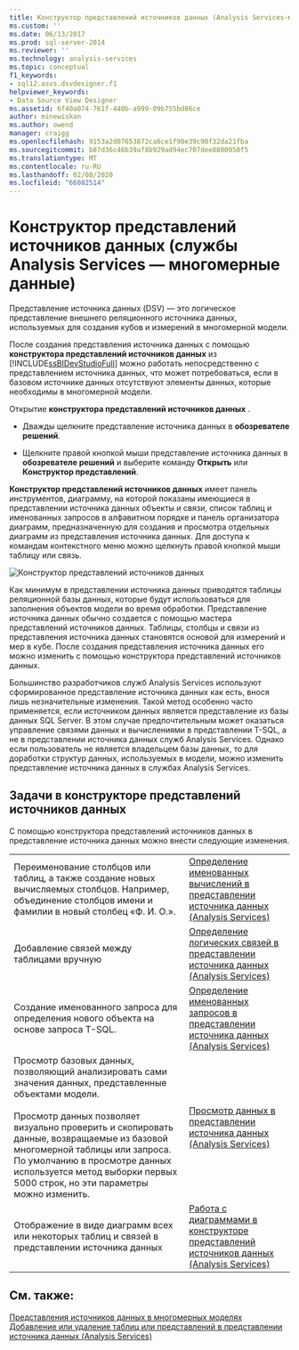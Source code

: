 ```yaml
---
title: Конструктор представлений источников данных (Analysis Services-многомерные данные) | Документация Майкрософт
ms.custom: ''
ms.date: 06/13/2017
ms.prod: sql-server-2014
ms.reviewer: ''
ms.technology: analysis-services
ms.topic: conceptual
f1_keywords:
- sql12.asvs.dsvdesigner.f1
helpviewer_keywords:
- Data Source View Designer
ms.assetid: 6f40a074-761f-440b-a999-09b755bd86ce
author: minewiskan
ms.author: owend
manager: craigg
ms.openlocfilehash: 9153a2d07653872ca6ce1f90e39c90f32da21fba
ms.sourcegitcommit: b87d36c46b39af8b929ad94ec707dee8800950f5
ms.translationtype: MT
ms.contentlocale: ru-RU
ms.lasthandoff: 02/08/2020
ms.locfileid: "66082514"
---
```

# <a name="data-source-view-designer-analysis-services---multidimensional-data"></a>Конструктор представлений источников данных (службы Analysis Services — многомерные данные)
  Представление источника данных (DSV) — это логическое представление внешнего реляционного источника данных, используемых для создания кубов и измерений в многомерной модели.  
  
 После создания представления источника данных с помощью **конструктора представлений источников данных** из [!INCLUDE[ssBIDevStudioFull](../includes/ssbidevstudiofull-md.md)] можно работать непосредственно с представлением источника данных, что может потребоваться, если в базовом источнике данных отсутствуют элементы данных, которые необходимы в многомерной модели.  
  
 Открытие **конструктора представлений источников данных** .  
  
-   Дважды щелкните представление источника данных в **обозревателе решений**.  
  
-   Щелкните правой кнопкой мыши представление источника данных в **обозревателе решений** и выберите команду **Открыть** или **Конструктор представлений**.  
  
 
  **Конструктор представлений источников данных** имеет панель инструментов, диаграмму, на которой показаны имеющиеся в представлении источника данных объекты и связи, список таблиц и именованных запросов в алфавитном порядке и панель организатора диаграмм, предназначенную для создания и просмотра отдельных диаграмм из представления источника данных. Для доступа к командам контекстного меню можно щелкнуть правой кнопкой мыши таблицу или связь.  
  
 ![Конструктор представлений источников данных](media/ssas-dsvdesigner.PNG "Конструктор представлений источников данных")  
  
 Как минимум в представлении источника данных приводятся таблицы реляционной базы данных, которые будут использоваться для заполнения объектов модели во время обработки. Представление источника данных обычно создается с помощью мастера представлений источников данных. Таблицы, столбцы и связи из представления источника данных становятся основой для измерений и мер в кубе. После создания представления источника данных его можно изменить с помощью конструктора представлений источников данных.  
  
 Большинство разработчиков служб Analysis Services используют сформированное представление источника данных как есть, внося лишь незначительные изменения. Такой метод особенно часто применяется, если источником данных является представление из базы данных SQL Server. В этом случае предпочтительным может оказаться управление связями данных и вычислениями в представлении T-SQL, а не в представлении источника данных служб Analysis Services. Однако если пользователь не является владельцем базы данных, то для доработки структур данных, используемых в модели, можно изменить представление источника данных в службах Analysis Services.  
  
## <a name="tasks-in-data-source-view-designer"></a>Задачи в конструкторе представлений источников данных  
 С помощью конструктора представлений источников данных в представление источника данных можно внести следующие изменения.  
  
|||  
|-|-|  
|Переименование столбцов или таблиц, а также создание новых вычисляемых столбцов. Например, объединение столбцов имени и фамилии в новый столбец «Ф. И. О.».|[Определение именованных вычислений в представлении источника данных &#40;Analysis Services&#41;](multidimensional-models/define-named-calculations-in-a-data-source-view-analysis-services.md)|  
|Добавление связей между таблицами вручную|[Определение логических связей в представлении источника данных &#40;Analysis Services&#41;](multidimensional-models/define-logical-relationships-in-a-data-source-view-analysis-services.md)|  
|Создание именованного запроса для определения нового объекта на основе запроса T-SQL.|[Определение именованных запросов в представлении источника данных &#40;Analysis Services&#41;](multidimensional-models/define-named-queries-in-a-data-source-view-analysis-services.md)|  
|Просмотр базовых данных, позволяющий анализировать сами значения данных, представленные объектами модели.<br /><br /> Просмотр данных позволяет визуально проверить и скопировать данные, возвращаемые из базовой многомерной таблицы или запроса. По умолчанию в просмотре данных используется метод выборки первых 5000 строк, но эти параметры можно изменить.|[Просмотр данных в представлении источника данных &#40;Analysis Services&#41;](multidimensional-models/explore-data-in-a-data-source-view-analysis-services.md)|  
|Отображение в виде диаграмм всех или некоторых таблиц и связей в представлении источника данных|[Работа с диаграммами в конструкторе представлений источников данных &#40;Analysis Services&#41;](multidimensional-models/work-with-diagrams-in-data-source-view-designer-analysis-services.md)|  
  
## <a name="see-also"></a>См. также:  
 [Представления источников данных в многомерных моделях](multidimensional-models/data-source-views-in-multidimensional-models.md)   
 [Добавление или удаление таблиц или представлений в представлении источника данных &#40;Analysis Services&#41;](multidimensional-models/adding-or-removing-tables-or-views-in-a-data-source-view-analysis-services.md)  
  
  
